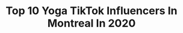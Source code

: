 ---
title: Top 10 Yoga TikTok Influencers In Montreal In 2020
description: >-
  Find top yoga TikTok influencers in Montreal in 2020. Most popular hashtags: #fyp #foryoupage #foryou #yoga.
platform: TikTok
hits: 4
text_top: See the top-rated TikTok influencers on inBeat.
text_bottom: Our platform holds 4 TikTok influencers like this in Montreal, Canada for you to work with.
profiles:
  - username: "claudiapoulin2"
    fullname: >-
      Claudia Poulin
    bio: >-
      Cofounder @evivesmoothie 🍌🍒 PROMO CODE 2 FREE SMOOTHIES 👉🏻 smoothies2
    location: "Canada"
    followers: 17600
    engagement: 543
    commentsToLikes: 0.017534
    id: ck8qhqag261my0j78k67ehie4
    verified: false
    hashtags: "#smoothie, #vegan, #natural, #quebec"
  - username: "bourgeoisehoma"
    fullname: >-
      Alexandra Piette
    bio: >-
      Alexandra⚡️ Gênante mais Attachante Montréal 📍 IG:@bourgeoisehom
    location: "Canada"
    followers: 6452
    engagement: 648
    commentsToLikes: 0.015889
    id: ckamqmmcvi0000i78p0iv8alj
    verified: false
    hashtags: "#foryoupage, #quebecoise, #foryou, #fyp"
  - username: "hadjmamadou"
    fullname: >-
      HaadjMamadou
    bio: >-
      live in Canada🇨🇦 from guinea🇬🇳 +1(514)561-5756
    location: "Canada"
    followers: 6153
    engagement: 1821
    commentsToLikes: 0.025858
    id: ckbf4eh8mssfm0j23ip9nlewe
    verified: false
    hashtags: "#pageforyou, #fyp, #toronto, #yes"
  - username: "yannkd0"
    fullname: >-
      🔴🟠🟡🟢🔵🟣
    bio: >-
      🇨🇦#jacmelien🇭🇹 Follow me 10k🙏👇🏾 IG @Yann_model_03 Snap:👻xolove93👻 FB:Ya
    location: "Canada"
    followers: 3094
    engagement: 398
    commentsToLikes: 0.037396
    id: ckbeu5j0ldfug0j2314m2cjlq
    verified: false
    hashtags: "#savage, #fyp, #quarantine, #foryoupage"
  - username: "lynnettemermaid"
    fullname: >-
      Lynnette Mermaid
    bio: >-
      Mindfulness / yoga/ fitness/Poet/writer Follow my Instagram @lynettemermaide
    location: "Canada"
    followers: 2126
    engagement: 413
    commentsToLikes: 0.078295
    id: ckbeyetsqiwzn0j23z761z9y4
    verified: false
    hashtags: "#baywatch, #dancingchallenge, #goviral, #throwback"
  - username: "jeanne.athleticyogi"
    fullname: >-
      jeanne dube
    bio: >-
      Fitness instructor 🔥 Yoga teacher 🙏 Instagram: jeanne.athleticyogi
    location: "Canada"
    followers: 32100
    engagement: 668
    commentsToLikes: 0.007166
    id: ckcjk7zsqds6n0j23goq3o0h4
    verified: false
    hashtags: "#trainer, #homegym, #summerworkout, #workout"
  - username: "pow3rd"
    fullname: >-
      POW3RD
    bio: >-
      BACK AT TIKTOK 🥳 Goal:200k lets get it! GOAL REACHED!! 🥳🥰
    location: "Canada"
    followers: 100200
    engagement: 1271
    commentsToLikes: 0.038031
    id: cka0o5rz329yd0i78p3yuubjz
    verified: false
    hashtags: "#rainforestfacts, #fortnite, #follow, #fyp"
  - username: "livlaughlove514"
    fullname: >-
      Liv
    bio: >-
      Montreal, Canada 🇨🇦
    location: "Canada"
    followers: 4849
    engagement: 1001
    commentsToLikes: 0.144265
    id: ck8z6r3ion6x10j78b2vi1h4g
    verified: false
    hashtags: "#foryoupage, #rainforestfacts, #wholenewgame, #fyp"
  - username: "joanna.a.s"
    fullname: >-
      J.oanna
    bio: >-
      CEO: of black and white 100?? 👁👄👁 Hey devils 😈
    location: "Canada"
    followers: 91700
    engagement: 2089
    commentsToLikes: 0.011660
    id: ckbqv8ec6fgcv0j23pgsxputp
    verified: false
    hashtags: "#skillbuilding, #summer2020, #rollerskating, #obsessedwithit"
  - username: "jon_thevegan"
    fullname: >-
      Jonathan_Shopik
    bio: >-
      DM me on Instagram for online 1 on 1 coaching (all fitness levels welcome)
    location: "Canada"
    followers: 30100
    engagement: 729
    commentsToLikes: 0.053305
    id: ck8074594ok6p0j78bktsw0lx
    verified: false
    hashtags: "#ankylosingspondylitis, #stretching, #stretch, #arthritis"
---